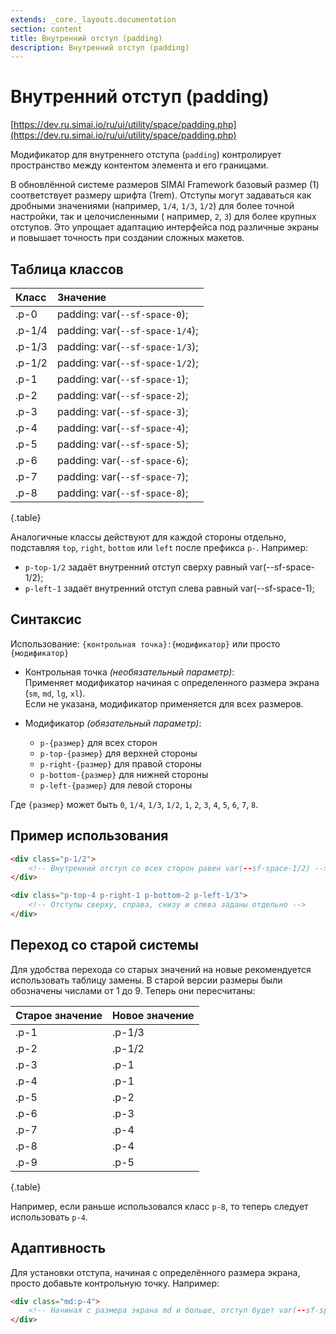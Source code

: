 ```yaml
---
extends: _core._layouts.documentation
section: content
title: Внутренний отступ (padding)
description: Внутренний отступ (padding)
---
```


# Внутренний отступ (padding)

[https://dev.ru.simai.io/ru/ui/utility/space/padding.php](https://dev.ru.simai.io/ru/ui/utility/space/padding.php)

Модификатор для внутреннего отступа (`padding`) контролирует пространство между контентом элемента и его границами.

В обновлённой системе размеров SIMAI Framework базовый размер (1) соответствует размеру шрифта (1rem). Отступы могут
задаваться как дробными значениями (например, `1/4`, `1/3`, `1/2`) для более точной настройки, так и целочисленными (
например, `2`, `3`) для более крупных отступов. Это упрощает адаптацию интерфейса под различные экраны и повышает
точность при создании сложных макетов.

## Таблица классов

| Класс  | Значение                        |
|:-------|:--------------------------------|
| .p-0   | padding: var(`--sf-space-0`);   |
| .p-1/4 | padding: var(`--sf-space-1/4`); |
| .p-1/3 | padding: var(`--sf-space-1/3`); |
| .p-1/2 | padding: var(`--sf-space-1/2`); |
| .p-1   | padding: var(`--sf-space-1`);   |
| .p-2   | padding: var(`--sf-space-2`);   |
| .p-3   | padding: var(`--sf-space-3`);   |
| .p-4   | padding: var(`--sf-space-4`);   |
| .p-5   | padding: var(`--sf-space-5`);   |
| .p-6   | padding: var(`--sf-space-6`);   |
| .p-7   | padding: var(`--sf-space-7`);   |
| .p-8   | padding: var(`--sf-space-8`);   |
{.table}

Аналогичные классы действуют для каждой стороны отдельно, подставляя `top`, `right`, `bottom` или `left` после префикса
`p-`. Например:

- `p-top-1/2` задаёт внутренний отступ сверху равный var(--sf-space-1/2);
- `p-left-1` задаёт внутренний отступ слева равный var(--sf-space-1);

## Синтаксис

Использование: `{контрольная точка}:{модификатор}` или просто `{модификатор}`

- Контрольная точка *(необязательный параметр)*:  
  Применяет модификатор начиная с определенного размера экрана (`sm`, `md`, `lg`, `xl`).  
  Если не указана, модификатор применяется для всех размеров.

- Модификатор *(обязательный параметр)*:

    - `p-{размер}` для всех сторон
    - `p-top-{размер}` для верхней стороны
    - `p-right-{размер}` для правой стороны
    - `p-bottom-{размер}` для нижней стороны
    - `p-left-{размер}` для левой стороны

Где `{размер}` может быть `0`, `1/4`, `1/3`, `1/2`, `1`, `2`, `3`, `4`, `5`, `6`, `7`, `8`.

## Пример использования

```html
<div class="p-1/2">
    <!-- Внутренний отступ со всех сторон равен var(--sf-space-1/2) -->
</div>

<div class="p-top-4 p-right-1 p-bottom-2 p-left-1/3">
    <!-- Отступы сверху, справа, снизу и слева заданы отдельно -->
</div>
```

## Переход со старой системы

Для удобства перехода со старых значений на новые рекомендуется использовать таблицу замены. В старой версии размеры
были обозначены числами от 1 до 9\. Теперь они пересчитаны:

| Старое значение | Новое значение |
|:----------------|:---------------|
| .p-1            | .p-1/3         |
| .p-2            | .p-1/2         |
| .p-3            | .p-1           |
| .p-4            | .p-1           |
| .p-5            | .p-2           |
| .p-6            | .p-3           |
| .p-7            | .p-4           |
| .p-8            | .p-4           |
| .p-9            | .p-5           |
{.table}

Например, если раньше использовался класс `p-8`, то теперь следует использовать `p-4`.

## Адаптивность

Для установки отступа, начиная с определённого размера экрана, просто добавьте контрольную точку. Например:

```html
<div class="md:p-4">
    <!-- Начиная с размера экрана md и больше, отступ будет var(--sf-space-4) -->
</div>
```

